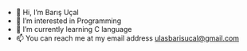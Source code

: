 - 👋 Hi, I’m Barış Uçal
- 👀 I’m interested in Programming
- 🌱 I’m currently learning C language
- 📫 You can reach me at my email address ulasbarisucal@gmail.com

<!---
barisucal/barisucal is a ✨ special ✨ repository because its `README.md` (this file) appears on your GitHub profile.
You can click the Preview link to take a look at your changes.
--->
